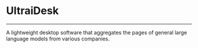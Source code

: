 # UltraiDesk

---

A lightweight desktop software that aggregates the pages of general large language models from various companies.
